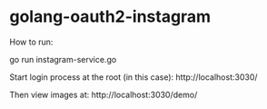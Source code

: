 # golang-oauth2-instagram

How to run:

go run instagram-service.go


Start login process at the root (in this case): http://localhost:3030/

Then view images at: http://localhost:3030/demo/
